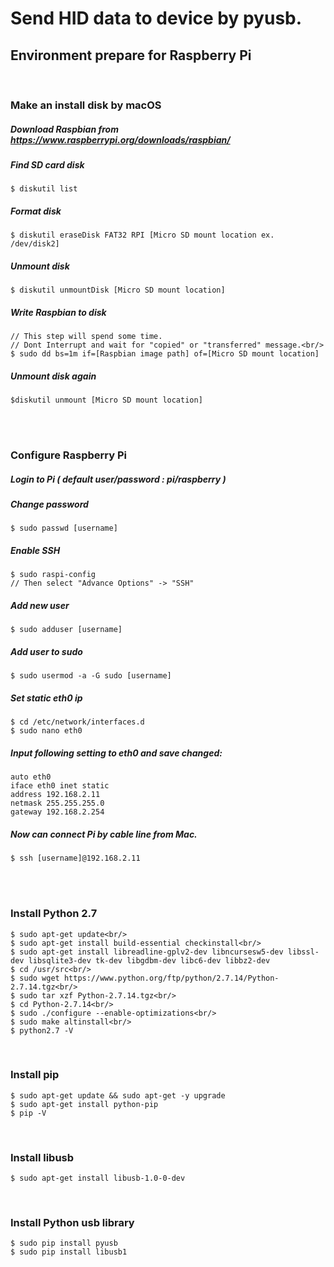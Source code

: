 # Send HID data to device by pyusb.

## Environment prepare for Raspberry Pi

<br/>

### Make an install disk by macOS
##### Download Raspbian from <a href="https://www.raspberrypi.org/downloads/raspbian/">https://www.raspberrypi.org/downloads/raspbian/</a>
##### Find SD card disk
    $ diskutil list
##### Format disk
    $ diskutil eraseDisk FAT32 RPI [Micro SD mount location ex. /dev/disk2]
##### Unmount disk
    $ diskutil unmountDisk [Micro SD mount location]
##### Write Raspbian to disk
    // This step will spend some time.
    // Dont Interrupt and wait for "copied" or "transferred" message.<br/>
    $ sudo dd bs=1m if=[Raspbian image path] of=[Micro SD mount location]
##### Unmount disk again
    $diskutil unmount [Micro SD mount location]

<br/><br/>

### Configure Raspberry Pi
##### Login to Pi ( default user/password : pi/raspberry )
##### Change password
    $ sudo passwd [username]
##### Enable SSH
    $ sudo raspi-config
    // Then select "Advance Options" -> "SSH"
##### Add new user
    $ sudo adduser [username]
##### Add user to sudo
    $ sudo usermod -a -G sudo [username]
##### Set static eth0 ip
    $ cd /etc/network/interfaces.d
    $ sudo nano eth0
##### Input following setting to eth0 and save changed:
    auto eth0
    iface eth0 inet static
    address 192.168.2.11
    netmask 255.255.255.0
    gateway 192.168.2.254
##### Now can connect Pi by cable line from Mac.
    $ ssh [username]@192.168.2.11

<br/><br/>

### Install Python 2.7
    $ sudo apt-get update<br/>
    $ sudo apt-get install build-essential checkinstall<br/>
    $ sudo apt-get install libreadline-gplv2-dev libncursesw5-dev libssl-dev libsqlite3-dev tk-dev libgdbm-dev libc6-dev libbz2-dev
    $ cd /usr/src<br/>
    $ sudo wget https://www.python.org/ftp/python/2.7.14/Python-2.7.14.tgz<br/>
    $ sudo tar xzf Python-2.7.14.tgz<br/>
    $ cd Python-2.7.14<br/>
    $ sudo ./configure --enable-optimizations<br/>
    $ sudo make altinstall<br/>
    $ python2.7 -V

<br/>

### Install pip
    $ sudo apt-get update && sudo apt-get -y upgrade
    $ sudo apt-get install python-pip
    $ pip -V

<br/>

### Install libusb
    $ sudo apt-get install libusb-1.0-0-dev

<br/>

### Install Python usb library
    $ sudo pip install pyusb
    $ sudo pip install libusb1
